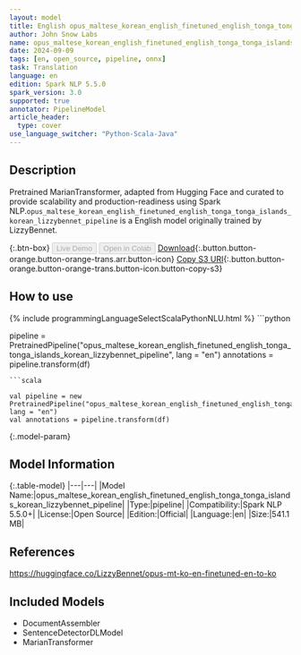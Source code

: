 ```yaml
---
layout: model
title: English opus_maltese_korean_english_finetuned_english_tonga_tonga_islands_korean_lizzybennet_pipeline pipeline MarianTransformer from LizzyBennet
author: John Snow Labs
name: opus_maltese_korean_english_finetuned_english_tonga_tonga_islands_korean_lizzybennet_pipeline
date: 2024-09-09
tags: [en, open_source, pipeline, onnx]
task: Translation
language: en
edition: Spark NLP 5.5.0
spark_version: 3.0
supported: true
annotator: PipelineModel
article_header:
  type: cover
use_language_switcher: "Python-Scala-Java"
---
```


## Description

Pretrained MarianTransformer, adapted from Hugging Face and curated to provide scalability and production-readiness using Spark NLP.`opus_maltese_korean_english_finetuned_english_tonga_tonga_islands_korean_lizzybennet_pipeline` is a English model originally trained by LizzyBennet.

{:.btn-box}
<button class="button button-orange" disabled>Live Demo</button>
<button class="button button-orange" disabled>Open in Colab</button>
[Download](https://s3.amazonaws.com/auxdata.johnsnowlabs.com/public/models/opus_maltese_korean_english_finetuned_english_tonga_tonga_islands_korean_lizzybennet_pipeline_en_5.5.0_3.0_1725840725405.zip){:.button.button-orange.button-orange-trans.arr.button-icon}
[Copy S3 URI](s3://auxdata.johnsnowlabs.com/public/models/opus_maltese_korean_english_finetuned_english_tonga_tonga_islands_korean_lizzybennet_pipeline_en_5.5.0_3.0_1725840725405.zip){:.button.button-orange.button-orange-trans.button-icon.button-copy-s3}

## How to use



<div class="tabs-box" markdown="1">
{% include programmingLanguageSelectScalaPythonNLU.html %}
```python

pipeline = PretrainedPipeline("opus_maltese_korean_english_finetuned_english_tonga_tonga_islands_korean_lizzybennet_pipeline", lang = "en")
annotations =  pipeline.transform(df)   

```
```scala

val pipeline = new PretrainedPipeline("opus_maltese_korean_english_finetuned_english_tonga_tonga_islands_korean_lizzybennet_pipeline", lang = "en")
val annotations = pipeline.transform(df)

```
</div>

{:.model-param}
## Model Information

{:.table-model}
|---|---|
|Model Name:|opus_maltese_korean_english_finetuned_english_tonga_tonga_islands_korean_lizzybennet_pipeline|
|Type:|pipeline|
|Compatibility:|Spark NLP 5.5.0+|
|License:|Open Source|
|Edition:|Official|
|Language:|en|
|Size:|541.1 MB|

## References

https://huggingface.co/LizzyBennet/opus-mt-ko-en-finetuned-en-to-ko

## Included Models

- DocumentAssembler
- SentenceDetectorDLModel
- MarianTransformer
